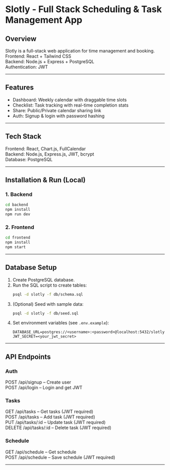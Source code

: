 # Slotly - Full Stack Scheduling & Task Management App

## Overview
Slotly is a full-stack web application for time management and booking.  
Frontend: React + Tailwind CSS  
Backend: Node.js + Express + PostgreSQL  
Authentication: JWT

---

## Features
- Dashboard: Weekly calendar with draggable time slots
- Checklist: Task tracking with real-time completion stats
- Share: Public/Private calendar sharing link
- Auth: Signup & login with password hashing

---

## Tech Stack
Frontend: React, Chart.js, FullCalendar  
Backend: Node.js, Express.js, JWT, bcrypt  
Database: PostgreSQL

---

## Installation & Run (Local)

### 1. Backend
~~~bash
cd backend
npm install
npm run dev
~~~

### 2. Frontend
~~~bash
cd frontend
npm install
npm start
~~~

---

## Database Setup
1. Create PostgreSQL database.
2. Run the SQL script to create tables:
   ~~~bash
   psql -d slotly -f db/schema.sql
   ~~~
3. (Optional) Seed with sample data:
   ~~~bash
   psql -d slotly -f db/seed.sql
   ~~~
4. Set environment variables (see `.env.example`):
   ~~~env
   DATABASE_URL=postgres://<username>:<password>@localhost:5432/slotly
   JWT_SECRET=<your_jwt_secret>
   ~~~

---

## API Endpoints

### Auth
POST /api/signup – Create user  
POST /api/login – Login and get JWT

### Tasks
GET /api/tasks – Get tasks (JWT required)  
POST /api/tasks – Add task (JWT required)  
PUT /api/tasks/:id – Update task (JWT required)  
DELETE /api/tasks/:id – Delete task (JWT required)

### Schedule
GET /api/schedule – Get schedule  
POST /api/schedule – Save schedule (JWT required)

---

